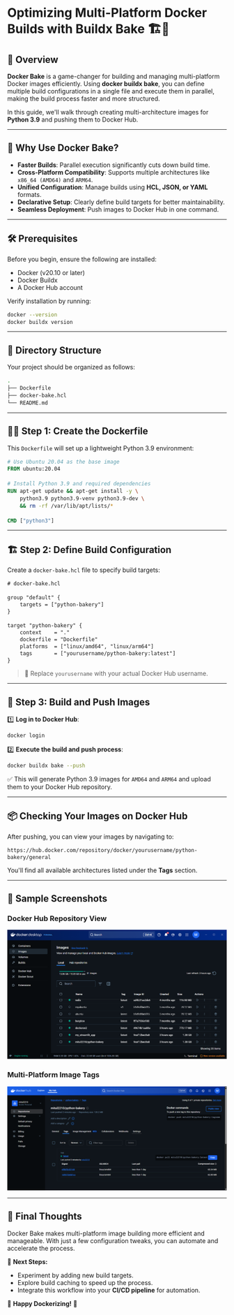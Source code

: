 # Optimizing Multi-Platform Docker Builds with Buildx Bake 🏗️🍞

## 📌 Overview

**Docker Bake** is a game-changer for building and managing multi-platform Docker images efficiently. Using **docker buildx bake**, you can define multiple build configurations in a single file and execute them in parallel, making the build process faster and more structured.

In this guide, we'll walk through creating multi-architecture images for **Python 3.9** and pushing them to Docker Hub.

---

## 🚀 Why Use Docker Bake?

- **Faster Builds**: Parallel execution significantly cuts down build time.
- **Cross-Platform Compatibility**: Supports multiple architectures like `x86_64 (AMD64)` and `ARM64`.
- **Unified Configuration**: Manage builds using **HCL, JSON, or YAML** formats.
- **Declarative Setup**: Clearly define build targets for better maintainability.
- **Seamless Deployment**: Push images to Docker Hub in one command.

---

## 🛠 Prerequisites

Before you begin, ensure the following are installed:

- Docker (v20.10 or later)
- Docker Buildx
- A Docker Hub account

Verify installation by running:

```bash
docker --version
docker buildx version
```

---

## 📂 Directory Structure

Your project should be organized as follows:

```bash
.
├── Dockerfile
├── docker-bake.hcl
└── README.md
```

---

## 🧑‍💻 Step 1: Create the Dockerfile

This `Dockerfile` will set up a lightweight Python 3.9 environment:

```Dockerfile
# Use Ubuntu 20.04 as the base image
FROM ubuntu:20.04

# Install Python 3.9 and required dependencies
RUN apt-get update && apt-get install -y \
    python3.9 python3.9-venv python3.9-dev \
    && rm -rf /var/lib/apt/lists/*

CMD ["python3"]
```

---

## 🏗 Step 2: Define Build Configuration

Create a `docker-bake.hcl` file to specify build targets:

```hcl
# docker-bake.hcl

group "default" {
    targets = ["python-bakery"]
}

target "python-bakery" {
    context    = "."
    dockerfile = "Dockerfile"
    platforms  = ["linux/amd64", "linux/arm64"]
    tags       = ["yourusername/python-bakery:latest"]
}
```

> 🔹 Replace `yourusername` with your actual Docker Hub username.

---

## 🚀 Step 3: Build and Push Images

1️⃣ **Log in to Docker Hub**:

```bash
docker login
```

2️⃣ **Execute the build and push process**:

```bash
docker buildx bake --push
```

✅ This will generate Python 3.9 images for `AMD64` and `ARM64` and upload them to your Docker Hub repository.

---

## 📦 Checking Your Images on Docker Hub

After pushing, you can view your images by navigating to:

```
https://hub.docker.com/repository/docker/yourusername/python-bakery/general
```

You'll find all available architectures listed under the **Tags** section.

---

## 📸 Sample Screenshots

### Docker Hub Repository View

![Docker Hub Repository Screenshot](repo.jpg)

### Multi-Platform Image Tags

![Multi-Architecture Tags Screenshot](multi.jpg)

---

## 🎯 Final Thoughts

Docker Bake makes multi-platform image building more efficient and manageable. With just a few configuration tweaks, you can automate and accelerate the process.

🔹 **Next Steps:**
- Experiment by adding new build targets.
- Explore build caching to speed up the process.
- Integrate this workflow into your **CI/CD pipeline** for automation.

🎉 **Happy Dockerizing!** 🐳

